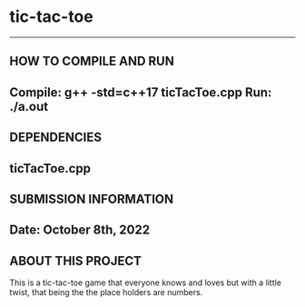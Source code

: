 # tic-tac-toe
------------------------
HOW TO COMPILE AND RUN
------------------------
Compile: g++ -std=c++17 ticTacToe.cpp
Run: ./a.out
------------------------
DEPENDENCIES
------------------------
ticTacToe.cpp
------------------------
SUBMISSION INFORMATION
------------------------
Date: October 8th, 2022
------------------------
ABOUT THIS PROJECT
------------------------
This is a tic-tac-toe game that everyone knows and loves but with a little twist, that being the the place holders are numbers.
